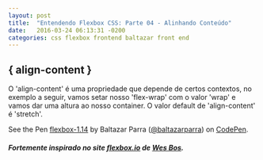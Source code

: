 ```yaml
---
layout: post
title:  "Entendendo Flexbox CSS: Parte 04 - Alinhando Conteúdo"
date:   2016-03-24 06:13:31 -0200
categories: css flexbox frontend baltazar front end
---
```


## \{ align-content \}

O 'align-content' é uma propriedade que depende de certos contextos, no exemplo a seguir,
vamos setar nosso 'flex-wrap' com o valor 'wrap' e vamos dar uma altura ao nosso container.
O valor default de 'align-content' é 'stretch'.

<p data-height="700" data-theme-id="22766" data-slug-hash="YqVOXm" data-default-tab="result" data-user="baltazarparra" class="codepen">See the Pen <a href="http://codepen.io/baltazarparra/pen/YqVOXm/">flexbox-1.14</a> by Baltazar Parra (<a href="http://codepen.io/baltazarparra">@baltazarparra</a>) on <a href="http://codepen.io">CodePen</a>.</p>
<script async src="//assets.codepen.io/assets/embed/ei.js"></script>



##### Fortemente inspirado no site [flexbox.io](http://flexbox.io) de [Wes Bos](http://wesbos.com/).
